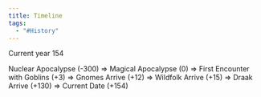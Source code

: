 ```yaml
---
title: Timeline
tags:
  - "#History"
---
```


Current year 154

Nuclear Apocalypse (-300) => Magical Apocalypse (0) => First Encounter with Goblins (+3) => Gnomes Arrive (+12) => Wildfolk Arrive (+15) => Draak Arrive (+130) => Current Date (+154)